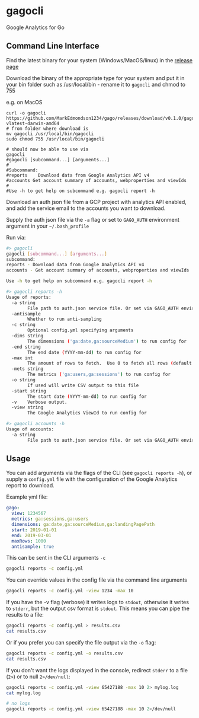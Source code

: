 # gagocli
Google Analytics for Go

## Command Line Interface

Find the latest binary for your system (Windows/MacOS/linux) in the [release page](https://github.com/MarkEdmondson1234/gago/releases)

Download the binary of the appropriate type for your system and put it in your bin folder such as /usr/local/bin - rename it to `gagocli` and chmod to 755

e.g. on MacOS

```
curl -o gagocli https://github.com/MarkEdmondson1234/gago/releases/download/v0.1.0/gagocli-vlatest-darwin-amd64
# from folder where download is
mv gagocli /usr/local/bin/gagocli
sudo chmod 755 /usr/local/bin/gagocli

# should now be able to use via
gagocli
#gagocli [subcommand...] [arguments...]
#
#Subcommand:
#reports	Download data from Google Analytics API v4
#accounts Get account summary of accounts, webproperties and viewIds
#
#Use -h to get help on subcommand e.g. gagocli report -h
```

Download an auth json file from a GCP project with analytics API enabled, and add the service email to the accounts you want to download.

Supply the auth json file via the `-a` flag or set to `GAGO_AUTH` environment argument in your `~/.bash_profile`

Run via:

```sh
#> gagocli
gagocli [subcommand...] [arguments...]
subcommand:
reports	- Download data from Google Analytics API v4
accounts - Get account summary of accounts, webproperties and viewIds

Use -h to get help on subcommand e.g. gagocli report -h

#> gagocli reports -h
Usage of reports:
  -a string
    	File path to auth.json service file. Or set via GAGO_AUTH environment argument
  -antisample
    	Whether to run anti-sampling
  -c string
    	Optional config.yml specifying arguments
  -dims string
    	The dimensions ('ga:date,ga:sourceMedium') to run config for
  -end string
    	The end date (YYYY-mm-dd) to run config for
  -max int
    	The amount of rows to fetch.  Use 0 to fetch all rows (default 1000)
  -mets string
    	The metrics ('ga:users,ga:sessions') to run config for
  -o string
    	If used will write CSV output to this file
  -start string
    	The start date (YYYY-mm-dd) to run config for
  -v	Verbose output.
  -view string
    	The Google Analytics ViewId to run config for

#> gagocli accounts -h
Usage of accounts:
  -a string
    	File path to auth.json service file. Or set via GAGO_AUTH environment argument
```


## Usage

You can add arguments via the flags of the CLI (see `gagocli reports -h`), or supply a `config.yml` file with the configuration of the Google Analytics report to download.

Example yml file:

```yml
gago:
  view: 1234567
  metrics: ga:sessions,ga:users
  dimensions: ga:date,ga:sourceMedium,ga:landingPagePath
  start: 2019-01-01
  end: 2019-03-01
  maxRows: 1000
  antisample: true
```

This can be sent in the CLI arguments `-c`

```bash
gagocli reports -c config.yml
```

You can override values in the config file via the command line arguments

```bash
gagocli reports -c config.yml -view 1234 -max 10
```

If you have the -v flag (verbose) it writes logs to `stdout`, otherwise it writes to `stderr`, but the output csv format is `stdout`.  This means you can pipe the results to a file:

```bash
gagocli reports -c config.yml > results.csv
cat results.csv
```

Or if you prefer you can specify the file output via the `-o` flag:

```bash
gagocli reports -c config.yml -o results.csv
cat results.csv
```

If you don't want the logs displayed in the console, redirect `stderr` to a file (`2>`) or to null `2>/dev/null`:

```bash
gagocli reports -c config.yml -view 65427188 -max 10 2> mylog.log
cat mylog.log

# no logs
gagocli reports -c config.yml -view 65427188 -max 10 2>/dev/null
```
